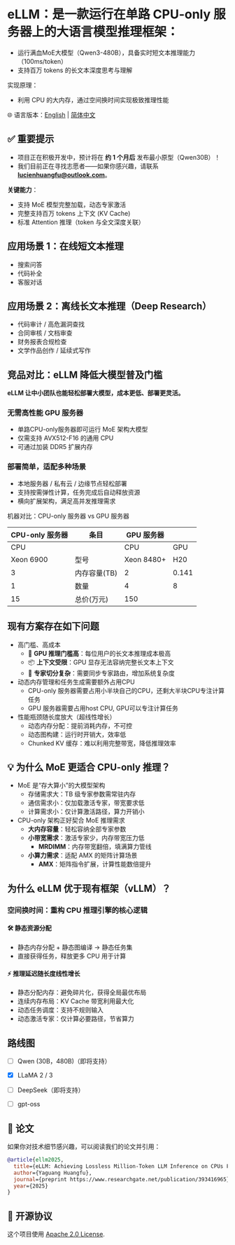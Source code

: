 # eLLM：是一款运行在单路 CPU-only 服务器上的大语言模型推理框架：
- 运行满血MoE大模型（Qwen3-480B），具备实时短文本推理能力（100ms/token）
- 支持百万 tokens 的长文本深度思考与理解

实现原理：
- 利用 CPU 的大内存，通过空间换时间实现极致推理性能

🌐 语言版本：[English](README.md) | [简体中文](README.zh-CN.md)

## ✅ 重要提示
* 项目正在积极开发中，预计将在 **约 1 个月后** 发布最小原型（Qwen30B）！  
* 我们目前正在寻找志愿者——如果你感兴趣，请联系 **lucienhuangfu@outlook.com**。

**关键能力**：
* 支持 MoE 模型完整加载，动态专家激活
* 完整支持百万 tokens 上下文 (KV Cache)
* 标准 Attention 推理（token 与全文深度关联）

## 应用场景 1：在线短文本推理
* 搜索问答
* 代码补全
* 客服对话

## 应用场景 2：离线长文本推理（Deep Research）
- 代码审计 / 高危漏洞查找
- 合同审核 / 文档审查  
- 财务报表合规检查
- 文学作品创作 / 延续式写作 

## 竞品对比：eLLM 降低大模型普及门槛

**eLLM 让中小团队也能轻松部署大模型，成本更低、部署更灵活。**

### 无需高性能 GPU 服务器
- 单路CPU-only服务器即可运行 MoE 架构大模型  
- 仅需支持 AVX512-F16 的通用 CPU  
- 可通过加装 DDR5 扩展内存 

### 部署简单，适配多种场景
- 本地服务器 / 私有云 / 边缘节点轻松部署  
- 支持按需弹性计算，任务完成后自动释放资源  
- 横向扩展架构，满足高并发推理需求

机器对比：CPU-only 服务器 vs GPU 服务器

| CPU-only 服务器 | 条目 | GPU 服务器 | |
|----------|--------------|------------|------|
|CPU ||CPU|GPU| 
| Xeon 6900| 型号           |   Xeon 8480+     | H20   |
|3|内存容量(TB)|2|0.141|
| 1| 数量          |4        | 8  |
|15|总价(万元) |150| 


## 现有方案存在如下问题
- 高门槛、高成本
  - 🧠 **GPU 推理门槛高**：每位用户的长文本推理成本极高
  - 📦 **上下文受限**：GPU 显存无法容纳完整长文本上下文
  - 🔀 **专家切分复杂**：需要同步专家路由，增加系统复杂度
- 动态内存管理和任务生成需要额外占用CPU
  - CPU-only 服务器需要占用小半块自己的CPU，还剩大半块CPU专注计算任务
  - GPU 服务器需要占用host CPU, GPU可以专注计算任务
- 性能瓶颈随长度放大（超线性增长）
  - 动态内存分配：提前消耗内存，不可控
  - 动态图构建：运行时开销大，效率低
  - Chunked KV 缓存：难以利用完整带宽，降低推理效率


## 💡 为什么 MoE 更适合 CPU-only 推理？

- MoE 是“存大算小”的大模型架构
  - 存储需求大：TB 级专家参数需常驻内存  
  - 通信需求小：仅加载激活专家，带宽要求低  
  - 计算需求小：仅计算激活路径，算力开销小  
- CPU-only 架构正好契合 MoE 推理需求
  - **大内存容量**：轻松容纳全部专家参数  
  - **小带宽需求**：激活专家少，内存带宽压力低
    - **MRDIMM**：内存带宽翻倍，填满算力管线  
  - **小算力需求**：适配 AMX 的矩阵计算场景
    - **AMX**：矩阵指令扩展，计算性能数倍提升


## 为什么 eLLM 优于现有框架（vLLM）？

### 空间换时间：重构 CPU 推理引擎的核心逻辑

#### 🛠️ 静态资源分配
- 静态内存分配 + 静态图编译 -> 静态任务集
- 直接获得任务，释放更多 CPU 用于计算

#### ⚡ 推理延迟随长度**线性增长**
- 静态分配内存：避免碎片化，获得全局最优布局  
- 连续内存布局：KV Cache 带宽利用最大化  
- 动态任务调度：支持不规则输入  
- 动态激活专家：仅计算必要路径，节省算力


## 路线图
* [ ] Qwen (30B，480B)（即将支持）
* [x] LLaMA 2 / 3
* [ ] DeepSeek（即将支持）
* [ ] gpt-oss


## 📄 论文

如果你对技术细节感兴趣，可以阅读我们的论文并引用：

```bibtex
@article{ellm2025,
  title={eLLM: Achieving Lossless Million-Token LLM Inference on CPUs Faster Than GPUs},
  author={Yaguang Huangfu},
  journal={preprint https://www.researchgate.net/publication/393416965},
  year={2025}
}
```

## 📜 开源协议
这个项目使用 [Apache 2.0 License](LICENSE).